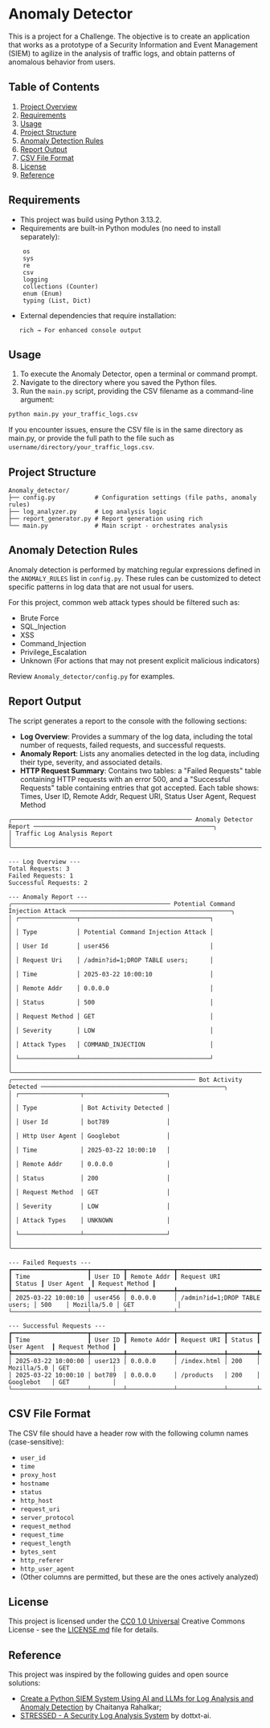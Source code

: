 # Anomaly Detector

This is a project for a Challenge.
The objective is to create an application that works as a prototype of a Security Information and Event Management (SIEM) to agilize in the analysis of traffic logs, and obtain patterns of anomalous behavior from users. 

## Table of Contents

1.  [Project Overview](#Anomaly-Detector)
2.  [Requirements](#Requirements)
3.  [Usage](#Usage)
4.  [Project Structure](#Project-Structure)
5.  [Anomaly Detection Rules](#Anomaly-Detection-Rules)
7.  [Report Output](#Report-output)
8.  [CSV File Format](#CSV-File-Format)
10. [License](#License)
11. [Reference](#Reference)
   

## Requirements

  - This project was build using Python 3.13.2.
  - Requirements are built-in Python modules (no need to install separately):
```
    os
    sys
    re
    csv
    logging
    collections (Counter)
    enum (Enum)
    typing (List, Dict)
 ```   
- External dependencies that require installation:
 ```  
    rich → For enhanced console output
 ```  

## Usage

1. To execute the Anomaly Detector, open a terminal or command prompt.
2. Navigate to the directory where you saved the Python files.
3. Run the `main.py` script, providing the CSV filename as a command-line argument:

  ```bash
  python main.py your_traffic_logs.csv
  ```
If you encounter issues, ensure the CSV file is in the same directory as main.py, or provide the full path to the file such as `username/directory/your_traffic_logs.csv`.

## Project Structure

```
Anomaly_detector/
├── config.py           # Configuration settings (file paths, anomaly rules)
├── log_analyzer.py     # Log analysis logic
├── report_generator.py # Report generation using rich
└── main.py             # Main script - orchestrates analysis
```

## Anomaly Detection Rules
Anomaly detection is performed by matching regular expressions defined in the `ANOMALY_RULES` list in `config.py`. These rules can be customized to detect specific patterns in log data that are not usual for users. 

For this project, common web attack types should be filtered such as:
- Brute Force
- SQL_Injection
- XSS
- Command_Injection
- Privilege_Escalation
- Unknown (For actions that may not present explicit malicious indicators)

 Review `Anomaly_detector/config.py` for examples.
 
## Report Output

The script generates a report to the console with the following sections:

*   **Log Overview**: Provides a summary of the log data, including the total number of requests, failed requests, and successful requests.
*   **Anomaly Report**: Lists any anomalies detected in the log data, including their type, severity, and associated details.
*   **HTTP Request Summary**: Contains two tables: a "Failed Requests" table containing HTTP requests with an error 500, and a "Successful Requests" table containing entries that got accepted.
Each table shows: Times, User ID, Remote Addr, Request URI, Status User Agent, Request Method

```
╭────────────────────────────────────────────────── Anomaly Detector Report ──────────────────────────────────────────────────╮
│ Traffic Log Analysis Report                                                                                                 │
╰─────────────────────────────────────────────────────────────────────────────────────────────────────────────────────────────╯

--- Log Overview ---
Total Requests: 3
Failed Requests: 1
Successful Requests: 2

--- Anomaly Report ---
╭──────────────────────────────────────────── Potential Command Injection Attack ─────────────────────────────────────────────╮
│ ┌────────────────┬────────────────────────────────────┐                                                                     │
│ │ Type           │ Potential Command Injection Attack │                                                                     │
│ │ User Id        │ user456                            │                                                                     │
│ │ Request Uri    │ /admin?id=1;DROP TABLE users;      │                                                                     │
│ │ Time           │ 2025-03-22 10:00:10                │                                                                     │
│ │ Remote Addr    │ 0.0.0.0                            │                                                                     │
│ │ Status         │ 500                                │                                                                     │
│ │ Request Method │ GET                                │                                                                     │
│ │ Severity       │ LOW                                │                                                                     │
│ │ Attack Types   │ COMMAND_INJECTION                  │                                                                     │
│ └────────────────┴────────────────────────────────────┘                                                                     │
╰─────────────────────────────────────────────────────────────────────────────────────────────────────────────────────────────╯
╭─────────────────────────────────────────────────── Bot Activity Detected ───────────────────────────────────────────────────╮
│ ┌─────────────────┬───────────────────────┐                                                                                 │
│ │ Type            │ Bot Activity Detected │                                                                                 │
│ │ User Id         │ bot789                │                                                                                 │
│ │ Http User Agent │ Googlebot             │                                                                                 │
│ │ Time            │ 2025-03-22 10:00:10   │                                                                                 │
│ │ Remote Addr     │ 0.0.0.0               │                                                                                 │
│ │ Status          │ 200                   │                                                                                 │
│ │ Request Method  │ GET                   │                                                                                 │
│ │ Severity        │ LOW                   │                                                                                 │
│ │ Attack Types    │ UNKNOWN               │                                                                                 │
│ └─────────────────┴───────────────────────┘                                                                                 │
╰─────────────────────────────────────────────────────────────────────────────────────────────────────────────────────────────╯

--- Failed Requests ---
┏━━━━━━━━━━━━━━━━━━━━━┳━━━━━━━━━┳━━━━━━━━━━━━━┳━━━━━━━━━━━━━━━━━━━━━━━━━━━━━━━┳━━━━━━━━┳━━━━━━━━━━━━━┳━━━━━━━━━━━━━━━━┓        
┃ Time                ┃ User ID ┃ Remote Addr ┃ Request URI                   ┃ Status ┃ User Agent  ┃ Request Method ┃        
┡━━━━━━━━━━━━━━━━━━━━━╇━━━━━━━━━╇━━━━━━━━━━━━━╇━━━━━━━━━━━━━━━━━━━━━━━━━━━━━━━╇━━━━━━━━╇━━━━━━━━━━━━━╇━━━━━━━━━━━━━━━━┩        
│ 2025-03-22 10:00:10 │ user456 │ 0.0.0.0     │ /admin?id=1;DROP TABLE users; │ 500    │ Mozilla/5.0 │ GET            │        
└─────────────────────┴─────────┴─────────────┴───────────────────────────────┴────────┴─────────────┴────────────────┘        

--- Successful Requests ---
┏━━━━━━━━━━━━━━━━━━━━━┳━━━━━━━━━┳━━━━━━━━━━━━━┳━━━━━━━━━━━━━┳━━━━━━━━┳━━━━━━━━━━━━━┳━━━━━━━━━━━━━━━━┓
┃ Time                ┃ User ID ┃ Remote Addr ┃ Request URI ┃ Status ┃ User Agent  ┃ Request Method ┃
┡━━━━━━━━━━━━━━━━━━━━━╇━━━━━━━━━╇━━━━━━━━━━━━━╇━━━━━━━━━━━━━╇━━━━━━━━╇━━━━━━━━━━━━━╇━━━━━━━━━━━━━━━━┩
│ 2025-03-22 10:00:00 │ user123 │ 0.0.0.0     │ /index.html │ 200    │ Mozilla/5.0 │ GET            │
│ 2025-03-22 10:00:10 │ bot789  │ 0.0.0.0     │ /products   │ 200    │ Googlebot   │ GET            │
└─────────────────────┴─────────┴─────────────┴─────────────┴────────┴─────────────┴────────────────┘
```

## CSV File Format
The CSV file should have a header row with the following column names (case-sensitive):

*   `user_id`
*   `time`
*   `proxy_host`
*   `hostname`
*   `status`
*   `http_host`
*   `request_uri`
*   `server_protocol`
*   `request_method`
*   `request_time`
*   `request_length`
*   `bytes_sent`
*   `http_referer`
*   `http_user_agent`
*   (Other columns are permitted, but these are the ones actively analyzed)


## License

This project is licensed under the [CC0 1.0 Universal](LICENSE.md)
Creative Commons License - see the [LICENSE.md](LICENSE.md) file for
details.

    
## Reference
This project was inspired by the following guides and open source solutions:
 - [Create a Python SIEM System Using AI and LLMs for Log Analysis and Anomaly Detection](https://www.freecodecamp.org/news/how-to-create-a-python-siem-system-using-ai-and-llms/) by Chaitanya Rahalkar;
 - [STRESSED - A Security Log Analysis System](https://github.com/dottxt-ai/demos/tree/main/logs) by dottxt-ai.
